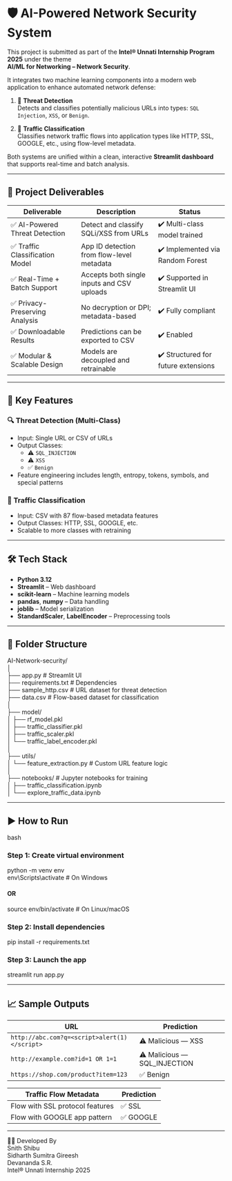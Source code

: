 # 🛡️ AI-Powered Network Security System

This project is submitted as part of the **Intel® Unnati Internship Program 2025** under the theme  
**AI/ML for Networking – Network Security**.

It integrates two machine learning components into a modern web application to enhance automated network defense:

1. 🚨 **Threat Detection**  
   Detects and classifies potentially malicious URLs into types: `SQL Injection`, `XSS`, or `Benign`.

2. 🚦 **Traffic Classification**  
   Classifies network traffic flows into application types like HTTP, SSL, GOOGLE, etc., using flow-level metadata.

Both systems are unified within a clean, interactive **Streamlit dashboard** that supports real-time and batch analysis.

---

## 🎯 Project Deliverables

| Deliverable | Description | Status |
|-------------|-------------|--------|
| ✅ AI-Powered Threat Detection | Detect and classify SQLi/XSS from URLs | ✔️ Multi-class model trained |
| ✅ Traffic Classification Model | App ID detection from flow-level metadata | ✔️ Implemented via Random Forest |
| ✅ Real-Time + Batch Support | Accepts both single inputs and CSV uploads | ✔️ Supported in Streamlit UI |
| ✅ Privacy-Preserving Analysis | No decryption or DPI; metadata-based | ✔️ Fully compliant |
| ✅ Downloadable Results | Predictions can be exported to CSV | ✔️ Enabled |
| ✅ Modular & Scalable Design | Models are decoupled and retrainable | ✔️ Structured for future extensions |

---

## 🧩 Key Features

### 🔍 Threat Detection (Multi-Class)
- Input: Single URL or CSV of URLs
- Output Classes:
  - ⚠️ `SQL_INJECTION`
  - ⚠️ `XSS`
  - ✅ `Benign`
- Feature engineering includes length, entropy, tokens, symbols, and special patterns

### 🚦 Traffic Classification
- Input: CSV with 87 flow-based metadata features
- Output Classes: HTTP, SSL, GOOGLE, etc.
- Scalable to more classes with retraining

---

## 🛠️ Tech Stack

- **Python 3.12**
- **Streamlit** – Web dashboard
- **scikit-learn** – Machine learning models
- **pandas**, **numpy** – Data handling
- **joblib** – Model serialization
- **StandardScaler**, **LabelEncoder** – Preprocessing tools

---

## 📁 Folder Structure

AI-Network-security/ <br>
│ <br>
├── app.py # Streamlit UI <br>
├── requirements.txt # Dependencies <br>
├── sample_http.csv # URL dataset for threat detection <br>
├── data.csv # Flow-based dataset for classification <br>
│<br>
├── model/<br>
│ ├── rf_model.pkl<br>
│ ├── traffic_classifier.pkl<br>
│ ├── traffic_scaler.pkl<br>
│ └── traffic_label_encoder.pkl<br>
│<br>
├── utils/<br>
│ └── feature_extraction.py # Custom URL feature logic<br>
│<br>
├── notebooks/ # Jupyter notebooks for training<br>
│ ├── traffic_classification.ipynb<br>
│ └── explore_traffic_data.ipynb<br>

---

## ▶️ How to Run

bash
### Step 1: Create virtual environment
python -m venv env <br>
env\Scripts\activate        # On Windows <br>
#### OR <br>
source env/bin/activate     # On Linux/macOS

### Step 2: Install dependencies
pip install -r requirements.txt

### Step 3: Launch the app
streamlit run app.py

---

## 📈 Sample Outputs

| URL                                          | Prediction                    |
| -------------------------------------------- | ----------------------------- |
| `http://abc.com?q=<script>alert(1)</script>` | ⚠️ Malicious — XSS            |
| `http://example.com?id=1 OR 1=1`             | ⚠️ Malicious — SQL\_INJECTION |
| `https://shop.com/product?item=123`          | ✅ Benign                      |

| Traffic Flow Metadata           | Prediction |
| ------------------------------- | ---------- |
| Flow with SSL protocol features | ✅ SSL      |
| Flow with GOOGLE app pattern    | ✅ GOOGLE   |


---

👨‍💻 Developed By <br>
Snith Shibu <br>
Sidharth Sumitra Gireesh <br>
Devananda S.R. <br>
Intel® Unnati Internship 2025 <br>

